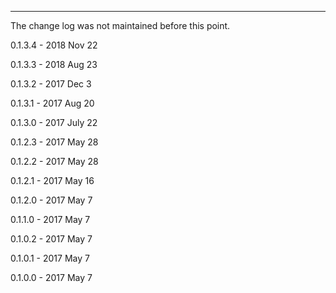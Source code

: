 
---

The change log was not maintained before this point.

0.1.3.4 - 2018 Nov 22

0.1.3.3 - 2018 Aug 23

0.1.3.2 - 2017 Dec 3

0.1.3.1 - 2017 Aug 20

0.1.3.0 - 2017 July 22

0.1.2.3 - 2017 May 28

0.1.2.2 - 2017 May 28

0.1.2.1 - 2017 May 16

0.1.2.0 - 2017 May 7

0.1.1.0 - 2017 May 7

0.1.0.2 - 2017 May 7

0.1.0.1 - 2017 May 7

0.1.0.0 - 2017 May 7
